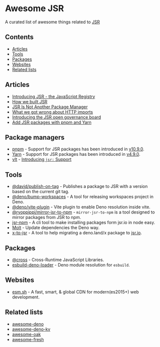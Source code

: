 # Awesome JSR

A curated list of awesome things related to [JSR](https://jsr.io/)

## Contents

- [Articles](#articles)
- [Tools](#tools)
- [Packages](#packages)
- [Websites](#websites)
- [Related lists](#related-lists)

## Articles

- [Introducing JSR - the JavaScript Registry](https://deno.com/blog/jsr_open_beta)
- [How we built JSR](https://deno.com/blog/how-we-built-jsr)
- [JSR Is Not Another Package Manager](https://deno.com/blog/jsr-is-not-another-package-manager)
- [What we got wrong about HTTP imports](https://deno.com/blog/http-imports)
- [Introducing the JSR open governance board](https://deno.com/blog/jsr-open-governance-board)
- [Add JSR packages with pnpm and Yarn](https://deno.com/blog/add-jsr-with-pnpm-yarn)

## Package managers

- [pnpm](https://github.com/pnpm/pnpm) - Support for JSR packages has been introduced in [v10.9.0](https://github.com/pnpm/pnpm/releases/tag/v10.9.0).
- [Yarn](https://github.com/yarnpkg/berry) - Support for JSR packages has been introduced in [v4.9.0](https://github.com/yarnpkg/berry/releases/tag/%40yarnpkg%2Fcli%2F4.9.0).
- [vlt](https://github.com/vltpkg/vltpkg) - [Introducing `jsr:` Support](https://blog.vlt.sh/blog/jsr-support)

## Tools

- [@david/publish-on-tag](https://github.com/dsherret/jsr-publish-on-tag) - Publishes a package to JSR with a version based on the current git tag.
- [@deno/bump-workspaces](https://github.com/denoland/bump-workspaces) - A tool for releasing workspaces project in Deno.
- [@deno/vite-plugin](https://github.com/denoland/deno-vite-plugin) - Vite plugin to enable Deno resolution inside vite.
- [@ryoppippi/mirror-jsr-to-npm](https://github.com/ryoppippi/mirror-jsr-to-npm) - `mirror-jsr-to-npm` is a tool designed to mirror packages from JSR to npm.
- [jsr-npm](https://github.com/jsr-io/jsr-npm) - A cli tool to make installing packages form jsr.io in node easy.
- [Molt](https://github.com/hasundue/molt) - Update dependencies the Deno way.
- [x-to-jsr](https://github.com/denoland/x-to-jsr) - A tool to help migrating a deno.land/x package to [jsr.io](https://jsr.io/).

## Packages

- [@cross](https://github.com/cross-org) - Cross-Runtime JavaScript Libraries.
- [esbuild-deno-loader](https://github.com/lucacasonato/esbuild_deno_loader) - Deno module resolution for `esbuild`.

## Websites

- [esm.sh](https://github.com/esm-dev/esm.sh) - A fast, smart, & global CDN for modern(es2015+) web development.

## Related lists

- [awesome-deno](https://github.com/denolib/awesome-deno)
- [awesome-deno-kv](https://github.com/hashrock/awesome-deno-kv)
- [awesome-oak](https://github.com/oakserver/awesome-oak)
- [awesome-fresh](https://github.com/uki00a/awesome-fresh)
